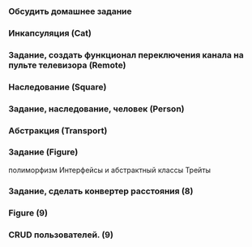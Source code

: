 ### Обсудить домашнее задание
### Инкапсуляция (Cat)
### Задание, создать функционал переключения канала на пульте телевизора (Remote)
### Наследование (Square)
### Задание, наследование, человек (Person)
### Абстракция (Transport)
### Задание (Figure)

полиморфизм
Интерфейсы и абстрактный классы
Трейты


### Задание, сделать конвертер расстояния (8)
### Figure (9)
### CRUD пользователей. (9)
